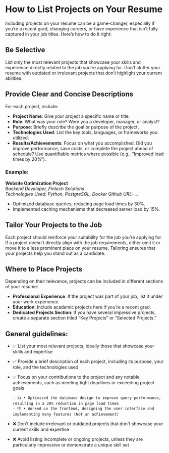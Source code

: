 # How to List Projects on Your Resume

Including projects on your resume can be a game-changer, especially if you’re a recent grad, changing careers, or have experience that isn’t fully captured in your job titles. Here’s how to do it right:

## Be Selective

List only the most relevant projects that showcase your skills and experience directly related to the job you’re applying for. Don’t clutter your resume with outdated or irrelevant projects that don’t highlight your current abilities.

## Provide Clear and Concise Descriptions

For each project, include:

- **Project Name**: Give your project a specific name or title.
- **Role**: What was your role? Were you a developer, manager, or analyst?
- **Purpose**: Briefly describe the goal or purpose of the project.
- **Technologies Used**: List the key tools, languages, or frameworks you utilized.
- **Results/Achievements**: Focus on what you accomplished. Did you improve performance, save costs, or complete the project ahead of schedule? Use quantifiable metrics where possible (e.g., “Improved load times by 20%”).

### Example:

**Website Optimization Project**  
_Backend Developer, Fintech Solutions_  
_Technologies Used: Python, PostgreSQL, Docker_
_Github URL: ..._

- Optimized database queries, reducing page load times by 30%.
- Implemented caching mechanisms that decreased server load by 15%.

## Tailor Your Projects to the Job

Each project should reinforce your suitability for the job you’re applying for. If a project doesn’t directly align with the job requirements, either omit it or move it to a less prominent place on your resume. Tailoring ensures that your projects help you stand out as a candidate.

## Where to Place Projects

Depending on their relevance, projects can be included in different sections of your resume:

- **Professional Experience**: If the project was part of your job, list it under your work experience.
- **Education**: Include academic projects here if you’re a recent grad.
- **Dedicated Projects Section**: If you have several impressive projects, create a separate section titled “Key Projects” or “Selected Projects.”

## General guidelines:

- ✅ List your most relevant projects, ideally those that showcase your skills and expertise
- ✅ Provide a brief description of each project, including its purpose, your role, and the technologies used
- ✅ Focus on your contributions to the project and any notable achievements, such as meeting tight deadlines or exceeding project goals

      - 👍 • Optimized the database design to improve query performance, resulting in a 20% reduction in page load times
      - 👎 • Worked on the frontend, designing the user interface and implementing many features (Not an achievement)

- ❌ Don't include irrelevant or outdated projects that don't showcase your current skills and expertise
- ❌ Avoid listing incomplete or ongoing projects, unless they are particularly impressive or demonstrate a unique skill set
